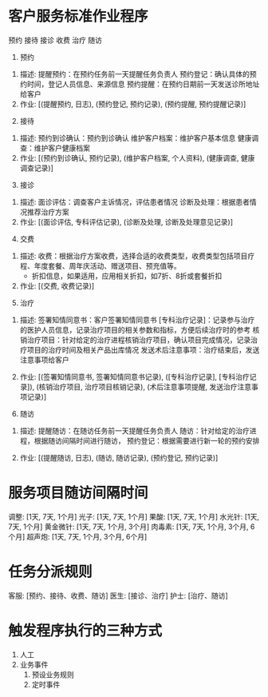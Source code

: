 # 客户服务标准作业程序
预约
接待
接诊
收费
治疗
随访

1. 预约
1) 描述:
提醒预约：在预约任务前一天提醒任务负责人
预约登记：确认具体的预约时间，登记人员信息、来源信息
预约提醒：在预约日期前一天发送诊所地址给客户
2) 作业: [(提醒预约, 日志), (预约登记, 预约记录), (预约提醒, 预约提醒记录)]

2. 接待
1) 描述:
预约到诊确认：预约到诊确认
维护客户档案：维护客户基本信息
健康调查：维护客户健康档案
2) 作业: [(预约到诊确认, 预约记录), (维护客户档案, 个人资料), (健康调查, 健康调查记录)]

3. 接诊
1) 描述:
面诊评估：调查客户主诉情况，评估患者情况
诊断及处理：根据患者情况推荐治疗方案
2) 作业: [(面诊评估, 专科评估记录), (诊断及处理, 诊断及处理意见记录)]

4. 交费
1) 描述:
收费：根据治疗方案收费，选择合适的收费类型，收费类型包括项目疗程、年度套餐、周年庆活动、赠送项目、预充值等。
    - 折扣信息，如果适用，应用相关折扣，如7折、8折或套餐折扣
2) 作业: [(交费, 收费记录)]

5. 治疗
1) 描述:
签署知情同意书：客户签署知情同意书
[专科治疗记录]：记录参与治疗的医护人员信息，记录治疗项目的相关参数和指标，方便后续治疗时的参考
核销治疗项目：针对给定的治疗进程核销治疗项目，确认项目完成情况，记录治疗项目的治疗时间及相关产品出库情况
发送术后注意事项：治疗结束后，发送注意事项给客户

2) 作业: [(签署知情同意书, 签署知情同意书记录), ([专科治疗记录], [专科治疗记录]), (核销治疗项目, 治疗项目核销记录), (术后注意事项提醒, 发送治疗注意事项记录)]

6. 随访
1) 描述:
提醒随访：在随访任务前一天提醒任务负责人
随访：针对给定的治疗进程，根据随访间隔时间进行随访，
预约登记：根据需要进行新一轮的预约安排

2) 作业: [(提醒随访, 日志), (随访, 随访记录), (预约登记, 预约记录)]

# 服务项目随访间隔时间
调整: [1天, 7天, 1个月]
光子: [1天, 7天, 1个月]
果酸: [1天, 7天, 1个月]
水光针: [1天, 7天, 1个月]
黄金微针: [1天, 7天, 1个月, 3个月]
肉毒素: [1天, 7天, 1个月, 3个月, 6个月]
超声炮: [1天, 7天, 1个月, 3个月, 6个月]

# 任务分派规则
客服: [预约、接待、收费、随访]
医生: [接诊、治疗]
护士: [治疗、随访]

# 触发程序执行的三种方式
1. 人工
2. 业务事件
    1) 预设业务规则
    2) 定时事件
